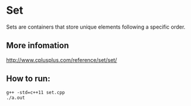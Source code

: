 # Set

Sets are containers that store unique elements following a specific order.

## More infomation

http://www.cplusplus.com/reference/set/set/

## How to run:
```
g++ -std=c++11 set.cpp
./a.out
```